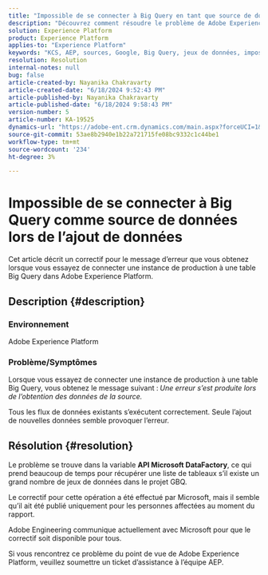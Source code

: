 ```yaml
---
title: "Impossible de se connecter à Big Query en tant que source de données lors de l’ajout de données"
description: "Découvrez comment résoudre le problème de Adobe Experience Platform lorsque vous ne pouvez pas connecter une instance de production à une table Big Query."
solution: Experience Platform
product: Experience Platform
applies-to: "Experience Platform"
keywords: "KCS, AEP, sources, Google, Big Query, jeux de données, impossible de se connecter, source de données, ajout de données, Adobe Experience Platform, FAQ"
resolution: Resolution
internal-notes: null
bug: false
article-created-by: Nayanika Chakravarty
article-created-date: "6/18/2024 9:52:43 PM"
article-published-by: Nayanika Chakravarty
article-published-date: "6/18/2024 9:58:43 PM"
version-number: 5
article-number: KA-19525
dynamics-url: "https://adobe-ent.crm.dynamics.com/main.aspx?forceUCI=1&pagetype=entityrecord&etn=knowledgearticle&id=96f3dd12-bd2d-ef11-840a-000d3a5b439f"
source-git-commit: 53ae8b2940e1b22a721715fe08bc9332c1c44be1
workflow-type: tm+mt
source-wordcount: '234'
ht-degree: 3%

---
```


# Impossible de se connecter à Big Query comme source de données lors de l’ajout de données


Cet article décrit un correctif pour le message d’erreur que vous obtenez lorsque vous essayez de connecter une instance de production à une table Big Query dans Adobe Experience Platform.

## Description {#description}


### Environnement

Adobe Experience Platform

### <b>Problème/Symptômes</b>

Lorsque vous essayez de connecter une instance de production à une table Big Query, vous obtenez le message suivant :<b> </b>*Une erreur s’est produite lors de l’obtention des données de la source.*

Tous les flux de données existants s’exécutent correctement. Seule l’ajout de nouvelles données semble provoquer l’erreur.


## Résolution {#resolution}


Le problème se trouve dans la variable <b>API Microsoft DataFactory</b>, ce qui prend beaucoup de temps pour récupérer une liste de tableaux s’il existe un grand nombre de jeux de données dans le projet GBQ.

Le correctif pour cette opération a été effectué par Microsoft, mais il semble qu’il ait été publié uniquement pour les personnes affectées au moment du rapport.

Adobe Engineering communique actuellement avec Microsoft pour que le correctif soit disponible pour tous.

Si vous rencontrez ce problème du point de vue de Adobe Experience Platform, veuillez soumettre un ticket d’assistance à l’équipe AEP.
